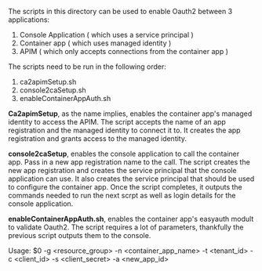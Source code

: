 The scripts in this directory can be used to enable Oauth2 between 3 applications:
1. Console Application ( which uses a service principal )
2. Container app ( which uses managed identity )
3. APIM ( which only accepts connections from the container app )

The scripts need to be run in the following order:

1. ca2apimSetup.sh
2. console2caSetup.sh
3. enableContainerAppAuth.sh

**Ca2apimSetup**, as the name implies, enables the container app's managed identity to access the APIM. The script accepts the name of an app registration and the managed identity to connect it to.  It creates the app registration and grants access to the managed identity.

**console2caSetup**, enables the console application to call the container app.  Pass in a new app registration name to the call.  The script creates the new app registration and creates the service principal that the console application can use.  It also creates the service principal that should be used to configure the container app.  Once the script completes, it outputs the commands needed to run the next scrpt as well as login details for the console application.

**enableContainerAppAuth.sh**, enables the container app's easyauth modult to validate Oauth2.  The script requires a lot of parameters, thankfully the previous script outputs them to the console.

Usage: $0 -g <resource_group> -n <container_app_name> -t <tenant_id> -c <client_id> -s <client_secret> -a <new_app_id>

 
